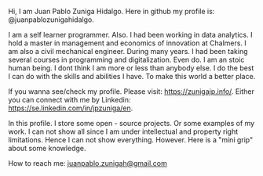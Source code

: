 Hi, I am Juan Pablo Zuniga Hidalgo. Here in github my profile is: @juanpablozunigahidalgo. 

I am a self learner programmer. Also. I had been working in data analytics. I hold a master in management and economics of innovation at Chalmers. I am also a civil mechanical engineer. During many years. I had been taking several courses in programming and digitalization. 
Even do. I am an stoic human being. I dont think I am more or less than anybody else. I do the best I can do with the skills and abilities I have. To make this world a better place. 

If you wanna see/check my profile. Please visit: https://zunigajp.info/. Either you can connect with me by Linkedin: https://se.linkedin.com/in/jpzuniga/en. 

In this profile. I store some open - source projects. Or some examples of my work. I can not show all since I am under intellectual and property right limitations. Hence I can not show everything. However. Here is a "mini grip" about some knowledge. 

How to reach me: juanpablo.zunigah@gmail.com
